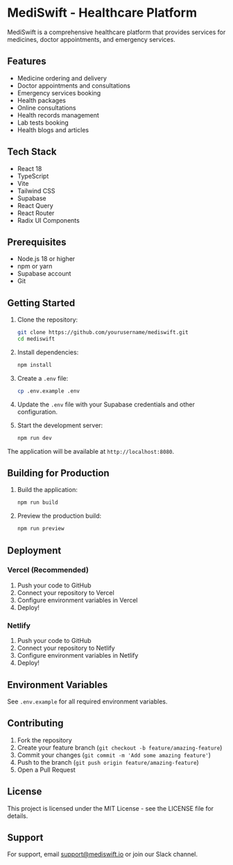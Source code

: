 # MediSwift - Healthcare Platform

MediSwift is a comprehensive healthcare platform that provides services for medicines, doctor appointments, and emergency services.

## Features

- Medicine ordering and delivery
- Doctor appointments and consultations
- Emergency services booking
- Health packages
- Online consultations
- Health records management
- Lab tests booking
- Health blogs and articles

## Tech Stack

- React 18
- TypeScript
- Vite
- Tailwind CSS
- Supabase
- React Query
- React Router
- Radix UI Components

## Prerequisites

- Node.js 18 or higher
- npm or yarn
- Supabase account
- Git

## Getting Started

1. Clone the repository:
   ```bash
   git clone https://github.com/yourusername/mediswift.git
   cd mediswift
   ```

2. Install dependencies:
   ```bash
   npm install
   ```

3. Create a `.env` file:
   ```bash
   cp .env.example .env
   ```

4. Update the `.env` file with your Supabase credentials and other configuration.

5. Start the development server:
   ```bash
   npm run dev
   ```

The application will be available at `http://localhost:8080`.

## Building for Production

1. Build the application:
   ```bash
   npm run build
   ```

2. Preview the production build:
   ```bash
   npm run preview
   ```

## Deployment

### Vercel (Recommended)

1. Push your code to GitHub
2. Connect your repository to Vercel
3. Configure environment variables in Vercel
4. Deploy!

### Netlify

1. Push your code to GitHub
2. Connect your repository to Netlify
3. Configure environment variables in Netlify
4. Deploy!

## Environment Variables

See `.env.example` for all required environment variables.

## Contributing

1. Fork the repository
2. Create your feature branch (`git checkout -b feature/amazing-feature`)
3. Commit your changes (`git commit -m 'Add some amazing feature'`)
4. Push to the branch (`git push origin feature/amazing-feature`)
5. Open a Pull Request

## License

This project is licensed under the MIT License - see the LICENSE file for details.

## Support

For support, email support@mediswift.io or join our Slack channel.
